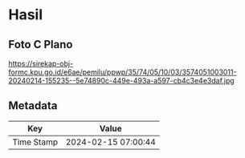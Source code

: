 # Hasil

## Foto C Plano

https://sirekap-obj-formc.kpu.go.id/e6ae/pemilu/ppwp/35/74/05/10/03/3574051003011-20240214-155235--5e74890c-449e-493a-a597-cb4c3e4e3daf.jpg


## Metadata

| Key        | Value               |
| ---------- | ------------------- |
| Time Stamp | 2024-02-15 07:00:44 |



